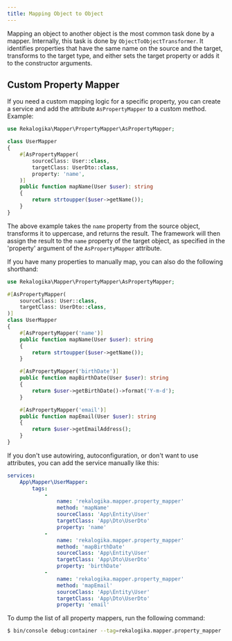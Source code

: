 ```yaml
---
title: Mapping Object to Object
---
```


Mapping an object to another object is the most common task done by a mapper.
Internally, this task is done by `ObjectToObjectTransformer`. It identifies
properties that have the same name on the source and the target, transforms
to the target type, and either sets the target property or adds it to the
constructor arguments.

## Custom Property Mapper

If you need a custom mapping logic for a specific property, you can create a
service and add the attribute `AsPropertyMapper` to a custom method. Example:

```php
use Rekalogika\Mapper\PropertyMapper\AsPropertyMapper;

class UserMapper
{
    #[AsPropertyMapper(
        sourceClass: User::class,
        targetClass: UserDto::class,
        property: 'name',
    )]
    public function mapName(User $user): string
    {
        return strtoupper($user->getName());
    }
}
```

The above example takes the `name` property from the source object, transforms
it to uppercase, and returns the result. The framework will then assign the
result to the `name` property of the target object, as specified in the
'property' argument of the `AsPropertyMapper` attribute.

If you have many properties to manually map, you can also do the following
shorthand:

```php
use Rekalogika\Mapper\PropertyMapper\AsPropertyMapper;

#[AsPropertyMapper(
    sourceClass: User::class,
    targetClass: UserDto::class,
)]
class UserMapper
{
    #[AsPropertyMapper('name')]
    public function mapName(User $user): string
    {
        return strtoupper($user->getName());
    }

    #[AsPropertyMapper('birthDate')]
    public function mapBirthDate(User $user): string
    {
        return $user->getBirthDate()->format('Y-m-d');
    }

    #[AsPropertyMapper('email')]
    public function mapEmail(User $user): string
    {
        return $user->getEmailAddress();
    }
}
```

If you don't use autowiring, autoconfiguration, or don't want to use attributes,
you can add the service manually like this:

```yaml title="config/services.yaml"
services:
    App\Mapper\UserMapper:
        tags:
            -
                name: 'rekalogika.mapper.property_mapper'
                method: 'mapName'
                sourceClass: 'App\Entity\User'
                targetClass: 'App\Dto\UserDto'
                property: 'name'
            -
                name: 'rekalogika.mapper.property_mapper'
                method: 'mapBirthDate'
                sourceClass: 'App\Entity\User'
                targetClass: 'App\Dto\UserDto'
                property: 'birthDate'
            -
                name: 'rekalogika.mapper.property_mapper'
                method: 'mapEmail'
                sourceClass: 'App\Entity\User'
                targetClass: 'App\Dto\UserDto'
                property: 'email'
```

To dump the list of all property mappers, run the following command:

```bash
$ bin/console debug:container --tag=rekalogika.mapper.property_mapper
```